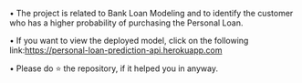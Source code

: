 • The project is related to Bank Loan Modeling and to identify the customer who has a higher probability of purchasing the Personal Loan.

• If you want to view the deployed model, click on the following link:https://personal-loan-prediction-api.herokuapp.com

• Please do ⭐ the repository, if it helped you in anyway.
